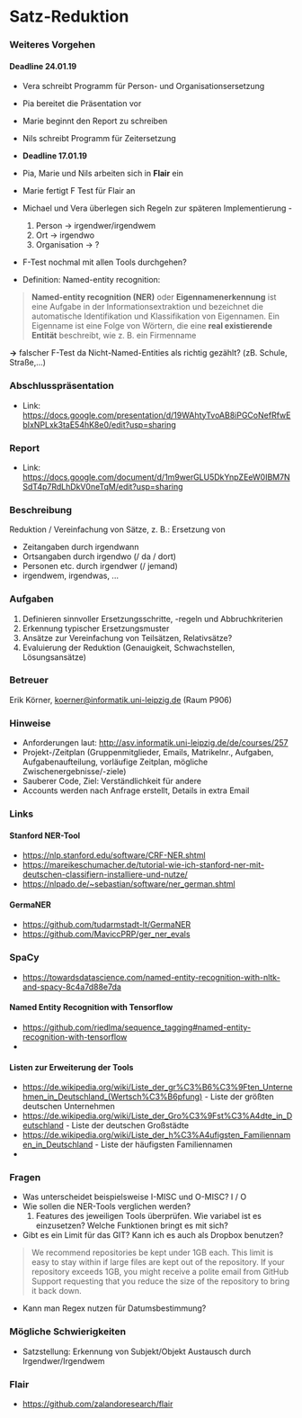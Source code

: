 # Satz-Reduktion

### Weiteres Vorgehen

#### Deadline 24.01.19
* Vera schreibt Programm für Person- und Organisationsersetzung
* Pia bereitet die Präsentation vor
* Marie beginnt den Report zu schreiben
* Nils schreibt Programm für Zeitersetzung


* **Deadline 17.01.19**
* Pia, Marie und Nils arbeiten sich in **Flair** ein
* Marie fertigt F Test für Flair an
* Michael und Vera überlegen sich Regeln zur späteren Implementierung - 
  1. Person  -> irgendwer/irgendwem
  2. Ort -> irgendwo 
  3. Organisation -> ?
* F-Test nochmal mit allen Tools durchgehen?
* Definition: Named-entity recognition:
>**Named-entity recognition (NER)** oder **Eigennamenerkennung** ist eine Aufgabe in der Informationsextraktion und bezeichnet die automatische Identifikation und Klassifikation von Eigennamen. Ein Eigenname ist eine Folge von Wörtern, die eine **real existierende Entität** beschreibt, wie z. B. ein Firmenname

**&rarr;** falscher F-Test da Nicht-Named-Entities als richtig gezählt? (zB. Schule, Straße,...)

### Abschlusspräsentation
* Link: https://docs.google.com/presentation/d/19WAhtyTvoAB8iPGCoNefRfwEbIxNPLxk3taE54hK8e0/edit?usp=sharing


### Report
* Link: https://docs.google.com/document/d/1m9werGLU5DkYnpZEeW0IBM7NSdT4p7RdLhDkV0neTqM/edit?usp=sharing 

### Beschreibung
Reduktion / Vereinfachung von Sätze, z. B.: Ersetzung von
* Zeitangaben durch irgendwann
* Ortsangaben durch irgendwo (/ da / dort)
* Personen etc. durch irgendwer (/ jemand)
* irgendwem, irgendwas, ...

### Aufgaben
1. Definieren sinnvoller Ersetzungsschritte, -regeln und Abbruchkriterien
2. Erkennung typischer Ersetzungsmuster
3. Ansätze zur Vereinfachung von Teilsätzen, Relativsätze?
4. Evaluierung der Reduktion (Genauigkeit, Schwachstellen, Lösungsansätze)

### Betreuer
Erik Körner, koerner@informatik.uni-leipzig.de (Raum P906)

### Hinweise
* Anforderungen laut: http://asv.informatik.uni-leipzig.de/de/courses/257 
* Projekt-/Zeitplan (Gruppenmitglieder, Emails, Matrikelnr., Aufgaben, Aufgabenaufteilung, vorläufige Zeitplan, mögliche Zwischenergebnisse/-ziele)
* Sauberer Code, Ziel: Verständlichkeit für andere
* Accounts werden nach Anfrage erstellt, Details in extra Email

### Links

#### Stanford NER-Tool
* https://nlp.stanford.edu/software/CRF-NER.shtml
* https://mareikeschumacher.de/tutorial-wie-ich-stanford-ner-mit-deutschen-classifiern-installiere-und-nutze/ 
* https://nlpado.de/~sebastian/software/ner_german.shtml 

#### GermaNER
* https://github.com/tudarmstadt-lt/GermaNER 
* https://github.com/MaviccPRP/ger_ner_evals 

### SpaCy
* https://towardsdatascience.com/named-entity-recognition-with-nltk-and-spacy-8c4a7d88e7da

#### Named Entity Recognition with Tensorflow
* https://github.com/riedlma/sequence_tagging#named-entity-recognition-with-tensorflow 
* 

#### Listen zur Erweiterung der Tools
* https://de.wikipedia.org/wiki/Liste_der_gr%C3%B6%C3%9Ften_Unternehmen_in_Deutschland_(Wertsch%C3%B6pfung) - Liste der größten deutschen Unternehmen
* https://de.wikipedia.org/wiki/Liste_der_Gro%C3%9Fst%C3%A4dte_in_Deutschland - Liste der deutschen Großstädte
* https://de.wikipedia.org/wiki/Liste_der_h%C3%A4ufigsten_Familiennamen_in_Deutschland - Liste der häufigsten Familiennamen
* 

### Fragen
* Was unterscheidet beispielsweise I-MISC und O-MISC? I / O
* Wie sollen die NER-Tools verglichen werden? 
  1. Features des jeweiligen Tools überprüfen. Wie variabel ist es einzusetzen? Welche Funktionen bringt es mit sich?
* Gibt es ein Limit für das GIT? Kann ich es auch als Dropbox benutzen? 
> We recommend repositories be kept under 1GB each. This limit is easy to stay within if large files are kept out of the repository. If your repository exceeds 1GB, you might receive a polite email from GitHub Support requesting that you reduce the size of the repository to bring it back down.
* Kann man Regex nutzen für Datumsbestimmung?


### Mögliche Schwierigkeiten
* Satzstellung: Erkennung von Subjekt/Objekt Austausch durch Irgendwer/Irgendwem

### Flair
* https://github.com/zalandoresearch/flair